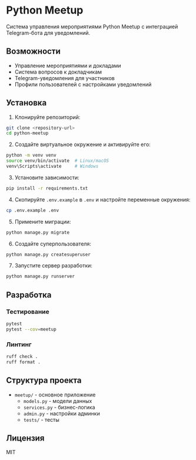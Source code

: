 # Python Meetup

Система управления мероприятиями Python Meetup с интеграцией Telegram-бота для уведомлений.

## Возможности

- Управление мероприятиями и докладами
- Система вопросов к докладчикам
- Telegram-уведомления для участников
- Профили пользователей с настройками уведомлений

## Установка

1. Клонируйте репозиторий:
```bash
git clone <repository-url>
cd python-meetup
```

2. Создайте виртуальное окружение и активируйте его:
```bash
python -m venv venv
source venv/bin/activate  # Linux/macOS
venv\Scripts\activate     # Windows
```

3. Установите зависимости:
```bash
pip install -r requirements.txt
```

4. Скопируйте `.env.example` в `.env` и настройте переменные окружения:
```bash
cp .env.example .env
```

5. Примените миграции:
```bash
python manage.py migrate
```

6. Создайте суперпользователя:
```bash
python manage.py createsuperuser
```

7. Запустите сервер разработки:
```bash
python manage.py runserver
```

## Разработка

### Тестирование

```bash
pytest
pytest --cov=meetup
```

### Линтинг

```bash
ruff check .
ruff format .
```

## Структура проекта

- `meetup/` - основное приложение
  - `models.py` - модели данных
  - `services.py` - бизнес-логика
  - `admin.py` - настройки админки
  - `tests/` - тесты

## Лицензия

MIT 